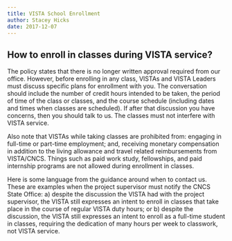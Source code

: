 ```yaml
---
title: VISTA School Enrollment
author: Stacey Hicks
date: 2017-12-07
---
```


## How to enroll in classes during VISTA service?

The policy states that there is no longer written approval required from our office. However, before enrolling in any class, VISTAs and VISTA Leaders must discuss specific plans for enrollment with you. The conversation should include the number of credit hours intended to be taken, the period of time of the class or classes, and the course schedule (including dates and times when classes are scheduled). If after that discussion you have concerns, then you should talk to us. The classes must not interfere with VISTA service.
 
Also note that VISTAs while taking classes are prohibited from: engaging in full-time or part-time employment; and, receiving monetary compensation in addition to the living allowance and travel related reimbursements from VISTA/CNCS. Things such as paid work study, fellowships, and paid internship programs are not allowed during enrollment in classes.
 
Here is some language from the guidance around when to contact us. These are examples when the project supervisor must notify the CNCS State Office: a) despite the discussion the VISTA had with the project supervisor, the VISTA still expresses an intent to enroll in classes that take place in the course of regular VISTA duty hours; or b) despite the discussion, the VISTA still expresses an intent to enroll as a full-time student in classes, requiring the dedication of many hours per week to classwork, not VISTA service.
 
